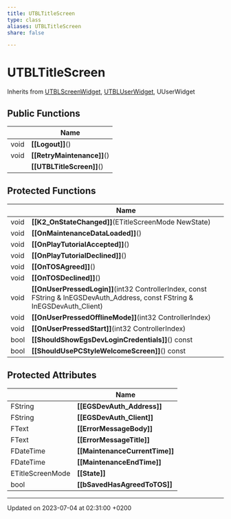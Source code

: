 ```yaml
---
title: UTBLTitleScreen
type: class
aliases: UTBLTitleScreen
share: false

---
```


# UTBLTitleScreen





Inherits from [UTBLScreenWidget](/docs/SDK/Source/Classes/classUTBLScreenWidget.md), [UTBLUserWidget](/docs/SDK/Source/Classes/classUTBLUserWidget.md), UUserWidget

## Public Functions

|                | Name           |
| -------------- | -------------- |
| void | **[[Logout]]**() |
| void | **[[RetryMaintenance]]**() |
| | **[[UTBLTitleScreen]]**() |

## Protected Functions

|                | Name           |
| -------------- | -------------- |
| void | **[[K2_OnStateChanged]]**(ETitleScreenMode NewState) |
| void | **[[OnMaintenanceDataLoaded]]**() |
| void | **[[OnPlayTutorialAccepted]]**() |
| void | **[[OnPlayTutorialDeclined]]**() |
| void | **[[OnTOSAgreed]]**() |
| void | **[[OnTOSDeclined]]**() |
| void | **[[OnUserPressedLogin]]**(int32 ControllerIndex, const FString & InEGSDevAuth_Address, const FString & InEGSDevAuth_Client) |
| void | **[[OnUserPressedOfflineMode]]**(int32 ControllerIndex) |
| void | **[[OnUserPressedStart]]**(int32 ControllerIndex) |
| bool | **[[ShouldShowEgsDevLoginCredentials]]**() const |
| bool | **[[ShouldUsePCStyleWelcomeScreen]]**() const |

## Protected Attributes

|                | Name           |
| -------------- | -------------- |
| FString | **[[EGSDevAuth_Address]]**  |
| FString | **[[EGSDevAuth_Client]]**  |
| FText | **[[ErrorMessageBody]]**  |
| FText | **[[ErrorMessageTitle]]**  |
| FDateTime | **[[MaintenanceCurrentTime]]**  |
| FDateTime | **[[MaintenanceEndTime]]**  |
| ETitleScreenMode | **[[State]]**  |
| bool | **[[bSavedHasAgreedToTOS]]**  |

-------------------------------

Updated on 2023-07-04 at 02:31:00 +0200